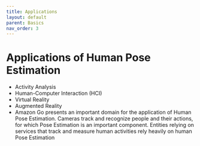 ```yaml
---
title: Applications
layout: default
parent: Basics
nav_order: 3
---
```


# Applications of Human Pose Estimation

- Activity Analysis
- Human-Computer Interaction (HCI)
- Virtual Reality
- Augmented Reality
- Amazon Go presents an important domain for the application of Human Pose Estimation. Cameras track and recognize people and their actions, for which Pose Estimation is an important component. Entities relying on services that track and measure human activities rely heavily on human Pose Estimation